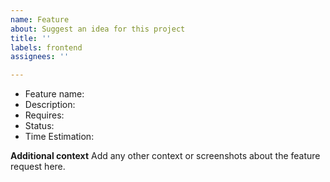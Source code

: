 ```yaml
---
name: Feature
about: Suggest an idea for this project
title: ''
labels: frontend
assignees: ''

---
```


* Feature name:
* Description:
* Requires:
* Status:
* Time Estimation:

**Additional context**
Add any other context or screenshots about the feature request here.
